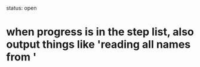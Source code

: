 status: open
# when progress is in the step list, also output things like 'reading all names from <other-file>'
